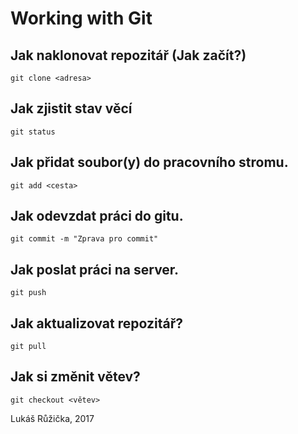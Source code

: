 # Working with Git

## Jak naklonovat repozitář (Jak začít?)

`git clone <adresa>`

## Jak zjistit stav věcí

`git status`

## Jak přidat soubor(y) do pracovního stromu.

`git add <cesta>`

## Jak odevzdat práci do gitu.

`git commit -m "Zprava pro commit"`

## Jak poslat práci na server.

`git push`

## Jak aktualizovat repozitář?
`git pull`

## Jak si změnit větev?

`git checkout <větev>`

Lukáš Růžička, 2017


